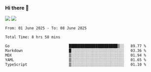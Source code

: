 ### Hi there 👋️

![](https://komarev.com/ghpvc/?username=Loner1024)
![](https://hit.yhype.me/github/profile?account_id=20189164)

<!--START_SECTION:waka-->

```txt
From: 01 June 2025 - To: 08 June 2025

Total Time: 8 hrs 58 mins

Go                           ██████████████████████▒░░   89.77 %
Markdown                     █░░░░░░░░░░░░░░░░░░░░░░░░   03.36 %
MDX                          ▒░░░░░░░░░░░░░░░░░░░░░░░░   01.94 %
YAML                         ▒░░░░░░░░░░░░░░░░░░░░░░░░   01.65 %
TypeScript                   ▒░░░░░░░░░░░░░░░░░░░░░░░░   01.10 %
```

<!--END_SECTION:waka-->



